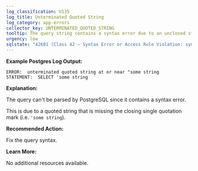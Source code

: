 ```yaml
---
log_classification: U135
log_title: Unterminated Quoted String
log_category: app-errors
collector_key: UNTERMINATED_QUOTED_STRING
tooltip: The query string contains a syntax error due to an unclosed string
urgency: low
sqlstate: "42601 (Class 42 — Syntax Error or Access Rule Violation: syntax_error)"
---
```


**Example Postgres Log Output:**

```
ERROR:  unterminated quoted string at or near "some string
STATEMENT:  SELECT 'some string
```

**Explanation:**

The query can't be parsed by PostgreSQL since it contains a syntax error.

This is due to a quoted string that is missing the closing single quotation mark (i.e. `'some string`).

**Recommended Action:**

Fix the query syntax.

**Learn More:**

No additional resources available.
